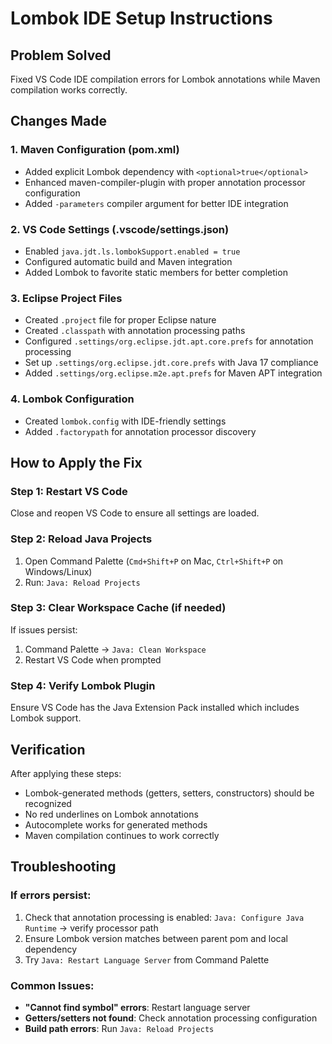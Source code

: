 # Lombok IDE Setup Instructions

## Problem Solved
Fixed VS Code IDE compilation errors for Lombok annotations while Maven compilation works correctly.

## Changes Made

### 1. Maven Configuration (pom.xml)
- Added explicit Lombok dependency with `<optional>true</optional>`
- Enhanced maven-compiler-plugin with proper annotation processor configuration
- Added `-parameters` compiler argument for better IDE integration

### 2. VS Code Settings (.vscode/settings.json)
- Enabled `java.jdt.ls.lombokSupport.enabled = true`
- Configured automatic build and Maven integration
- Added Lombok to favorite static members for better completion

### 3. Eclipse Project Files
- Created `.project` file for proper Eclipse nature
- Created `.classpath` with annotation processing paths
- Configured `.settings/org.eclipse.jdt.apt.core.prefs` for annotation processing
- Set up `.settings/org.eclipse.jdt.core.prefs` with Java 17 compliance
- Added `.settings/org.eclipse.m2e.apt.prefs` for Maven APT integration

### 4. Lombok Configuration
- Created `lombok.config` with IDE-friendly settings
- Added `.factorypath` for annotation processor discovery

## How to Apply the Fix

### Step 1: Restart VS Code
Close and reopen VS Code to ensure all settings are loaded.

### Step 2: Reload Java Projects
1. Open Command Palette (`Cmd+Shift+P` on Mac, `Ctrl+Shift+P` on Windows/Linux)
2. Run: `Java: Reload Projects`

### Step 3: Clear Workspace Cache (if needed)
If issues persist:
1. Command Palette → `Java: Clean Workspace`
2. Restart VS Code when prompted

### Step 4: Verify Lombok Plugin
Ensure VS Code has the Java Extension Pack installed which includes Lombok support.

## Verification
After applying these steps:
- Lombok-generated methods (getters, setters, constructors) should be recognized
- No red underlines on Lombok annotations
- Autocomplete works for generated methods
- Maven compilation continues to work correctly

## Troubleshooting

### If errors persist:
1. Check that annotation processing is enabled: `Java: Configure Java Runtime` → verify processor path
2. Ensure Lombok version matches between parent pom and local dependency
3. Try `Java: Restart Language Server` from Command Palette

### Common Issues:
- **"Cannot find symbol" errors**: Restart language server
- **Getters/setters not found**: Check annotation processing configuration
- **Build path errors**: Run `Java: Reload Projects`